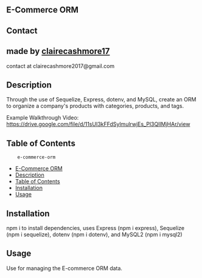 
## E-Commerce ORM

## Contact
<h2> made by <a href = "github.com/clairecashmore17">clairecashmore17</a></h2>
<p>contact at clairecashmore2017@gmail.com </p> 
 
## Description
Through the use of Sequelize, Express, dotenv, and MySQL, create an ORM to organize a company's products with categories, products, and tags.

Example Walkthrough Video:
https://drive.google.com/file/d/11sUI3kFFdSylmulrwjEs_Pl3QlIMjHAr/view


## Table of Contents 

        e-commerce-orm
- [E-Commerce ORM](#e-commerce-orm)
- [Description](#description)
- [Table of Contents](#table-of-contents)
- [Installation](#installation)
- [Usage](#usage)

        

## Installation
npm i to install dependencies, uses Express (npm i express), Sequelize (npm i sequelize), dotenv (npm i dotenv), and MySQL2 (npm i mysql2)


## Usage
Use for managing the E-commerce ORM data.







 
    
